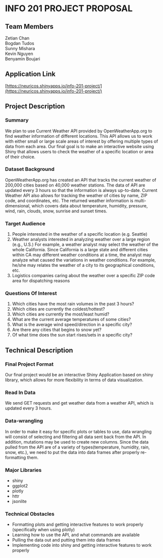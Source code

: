 # INFO 201 PROJECT PROPOSAL

## Team Members

Zetian Chan<br>
Bogdan Tudos<br>
Sunny Mishara<br>
Kevin Nguyen<br>
Benyamin Boujari

## Application Link
[https://neuricos.shinyapps.io/info-201-project/](https://neuricos.shinyapps.io/info-201-project/)

## Project Description

### Summary

We plan to use Current Weather API provided by OpenWeatherApp.org to find weather information of different locations. This API allows us to work with either small or large scale areas of interest by offering multiple types of data from each area. Our final goal is to make an interactive website using Shiny that allows users to check the weather of a specific location or area of their choice.

### Dataset Background

OpenWeatherApp.org has created an API that tracks the current weather of 200,000 cities based on 40,000 weather stations. The data of API are updated every 3 hours so that the information is always up-to-date. Current Weather API also allows for tracking the weather of cities by name, ZIP code, and coordinates, etc. The returned weather information is multi-dimensional, which covers data about temperature, humidity, pressure, wind, rain, clouds, snow, sunrise and sunset times.


### Target Audience

1.	People interested in the weather of a specific location (e.g. Seattle)
2.	Weather analysts interested in analyzing weather over a large region (e.g., U.S.) For example, a weather analyst may select the weather of the whole California. Since California is a large state and different cities within CA may different weather conditions at a time, the analyst may analyze what caused the variations in weather conditions. For example, he/she may relates the weather of a city to its geographical conditions, etc.
3.	Logistics companies caring about the weather over a specific ZIP code area for dispatching reasons

### Questions Of Interest
1.	Which cities have the most rain volumes in the past 3 hours?
2.	Which cities are currently the coldest/hottest?
3.	Which cities are currently the most/least humid?
4.	What are the current average temperatures of some cities?
5.	What is the average wind speed/direction in a specific city?
6.	Are there any cities that begins to snow yet?
7.	Of what time does the sun start rises/sets in a specific city?

## Technical Description

### Final Project Format

Our final project would be an interactive Shiny Application based on shiny library, which allows for more flexibility in terms of data visualization.

### Read In Data

We send GET requests and get weather data from a weather API, which is updated every 3 hours.

### Data-wrangling

In order to make it easy for specific plots or tables to use, data wrangling will consist of selecting and filtering all data sent back from the API. In addition, mutations may be used to create new columns. Since the data pulled from the API are of a variety of types(temperature, humidity, rain, snow, etc.), we need to put the data into data frames after properly re-formatting them.

### Major Libraries

- shiny
- ggplot2
- plotly
- httr
- jsonlite 

### Technical Obstacles
-	Formatting plots and getting interactive features to work properly (specifically when using plotly)
-	Learning how to use the API, and what commands are available
-	Pulling the data out and putting them into data frames
-	Implementing code into shiny and getting interactive features to work properly
